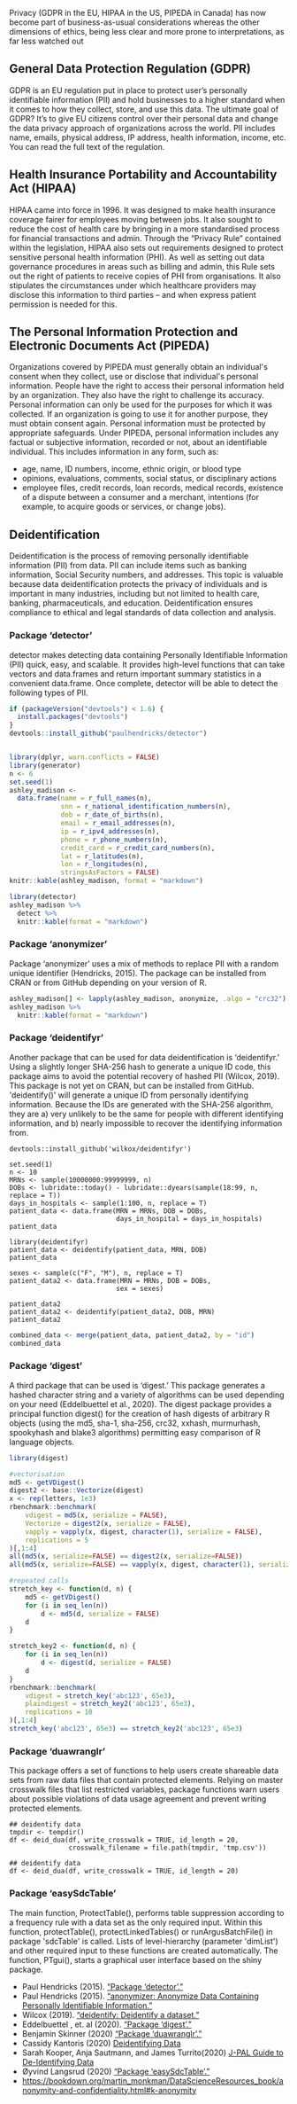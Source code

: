 

Privacy (GDPR in the EU, HIPAA in the US, PIPEDA in Canada) has now become part of business-as-usual considerations whereas the other dimensions of ethics, being less clear and more prone to interpretations, as far less watched out


## General Data Protection Regulation (GDPR)

GDPR is an EU regulation put in place to protect user’s personally identifiable information (PII) and hold businesses to a higher standard when it comes to how they collect, store, and use this data.
The ultimate goal of GDPR?
It’s to give EU citizens control over their personal data and change the data privacy approach of organizations across the world. PII includes name, emails, physical address, IP address, health information, income, etc. You can read the full text of the regulation.

## Health Insurance Portability and Accountability Act (HIPAA)

HIPAA came into force in 1996. It was designed to make health insurance coverage fairer for employees moving between jobs. It also sought to reduce the cost of health care by bringing in a more standardised process for financial transactions and admin. Through the “Privacy Rule” contained within the legislation, HIPAA also sets out requirements designed to protect sensitive personal health information (PHI). As well as setting out data governance procedures in areas such as billing and admin, this Rule sets out the right of patients to receive copies of PHI from organisations. It also stipulates the circumstances under which healthcare providers may disclose this information to third parties – and when express patient permission is needed for this.

## The Personal Information Protection and Electronic Documents Act (PIPEDA)

Organizations covered by PIPEDA must generally obtain an individual's consent when they collect, use or disclose that individual's personal information. People have the right to access their personal information held by an organization. They also have the right to challenge its accuracy. Personal information can only be used for the purposes for which it was collected. If an organization is going to use it for another purpose, they must obtain consent again. Personal information must be protected by appropriate safeguards. Under PIPEDA, personal information includes any factual or subjective information, recorded or not, about an identifiable individual. This includes information in any form, such as:

+	age, name, ID numbers, income, ethnic origin, or blood type
+	opinions, evaluations, comments, social status, or disciplinary actions
+	employee files, credit records, loan records, medical records, existence of a dispute between a consumer and a merchant, intentions (for example, to acquire goods or services, or change jobs).

## Deidentification

Deidentification is the process of removing personally identifiable information (PII) from data. PII can include items such as banking information, Social Security numbers, and addresses. This topic is valuable because data deidentification protects the privacy of individuals and is important in many industries, including but not limited to health care, banking, pharmaceuticals, and education. Deidentification ensures compliance to ethical and legal standards of data collection and analysis.

### Package ‘detector’
detector makes detecting data containing Personally Identifiable Information (PII) quick, easy, and scalable. It provides high-level functions that can take vectors and data.frames and return important summary statistics in a convenient data.frame. Once complete, detector will be able to detect the following types of PII.

```r
if (packageVersion("devtools") < 1.6) {
  install.packages("devtools")
}
devtools::install_github("paulhendricks/detector")


library(dplyr, warn.conflicts = FALSE)
library(generator)
n <- 6
set.seed(1)
ashley_madison <- 
  data.frame(name = r_full_names(n), 
             snn = r_national_identification_numbers(n), 
             dob = r_date_of_births(n), 
             email = r_email_addresses(n), 
             ip = r_ipv4_addresses(n), 
             phone = r_phone_numbers(n), 
             credit_card = r_credit_card_numbers(n), 
             lat = r_latitudes(n), 
             lon = r_longitudes(n), 
             stringsAsFactors = FALSE)
knitr::kable(ashley_madison, format = "markdown")

library(detector)
ashley_madison %>% 
  detect %>% 
  knitr::kable(format = "markdown")
```

### Package ‘anonymizer’
Package ‘anonymizer’ uses a mix of methods to replace PII with a random unique identifier (Hendricks, 2015). The package can be installed from CRAN or from GitHub depending on your version of R.

```r
ashley_madison[] <- lapply(ashley_madison, anonymize, .algo = "crc32")
ashley_madison %>% 
  knitr::kable(format = "markdown")
```
### Package ‘deidentifyr’
Another package that can be used for data deidentification is ‘deidentifyr.’ Using a slightly longer SHA-256 hash to generate a unique ID code, this package aims to avoid the potential recovery of hashed PII (Wilcox, 2019). This package is not yet on CRAN, but can be installed from GitHub. 'deidentify()' will generate a unique ID from personally identifying information. Because the IDs are generated with the SHA-256 algorithm, they are a) very unlikely to be the same for people with different identifying information, and b) nearly impossible to recover the identifying information from.

```{r, eval = FALSE}
devtools::install_github('wilkox/deidentifyr')
```

```{r, include = FALSE}
set.seed(1)
n <- 10
MRNs <- sample(10000000:99999999, n)
DOBs <- lubridate::today() - lubridate::dyears(sample(18:99, n, replace = T))
days_in_hospitals <- sample(1:100, n, replace = T)
patient_data <- data.frame(MRN = MRNs, DOB = DOBs, 
                           days_in_hospital = days_in_hospitals)
patient_data
```

```{r}
library(deidentifyr)
patient_data <- deidentify(patient_data, MRN, DOB)
patient_data
```

```{r, include = FALSE}
sexes <- sample(c("F", "M"), n, replace = T)
patient_data2 <- data.frame(MRN = MRNs, DOB = DOBs, 
                           sex = sexes)
```

```{r}
patient_data2
patient_data2 <- deidentify(patient_data2, DOB, MRN)
patient_data2
```

```r
combined_data <- merge(patient_data, patient_data2, by = "id")
combined_data
```

### Package ‘digest’
A third package that can be used is ‘digest.’ This package generates a hashed character string and a variety of algorithms can be used depending on your need (Eddelbuettel et al., 2020). The digest package provides a principal function digest() for the creation of hash digests of arbitrary R objects (using the md5, sha-1, sha-256, crc32, xxhash, murmurhash, spookyhash and blake3 algorithms) permitting easy comparison of R language objects.

```r
library(digest)

#vectorisation
md5 <- getVDigest()
digest2 <- base::Vectorize(digest)
x <- rep(letters, 1e3)
rbenchmark::benchmark(
    vdigest = md5(x, serialize = FALSE),
    Vectorize = digest2(x, serialize = FALSE),
    vapply = vapply(x, digest, character(1), serialize = FALSE),
    replications = 5
)[,1:4]
all(md5(x, serialize=FALSE) == digest2(x, serialize=FALSE))
all(md5(x, serialize=FALSE) == vapply(x, digest, character(1), serialize = FALSE))

#repeated calls
stretch_key <- function(d, n) {
    md5 <- getVDigest()
    for (i in seq_len(n))
        d <- md5(d, serialize = FALSE)
    d
}

stretch_key2 <- function(d, n) {
    for (i in seq_len(n))
        d <- digest(d, serialize = FALSE)
    d
}
rbenchmark::benchmark(
    vdigest = stretch_key('abc123', 65e3),
    plaindigest = stretch_key2('abc123', 65e3),
    replications = 10
)[,1:4]
stretch_key('abc123', 65e3) == stretch_key2('abc123', 65e3)
```

### Package ‘duawranglr’
This package offers a set of functions to help users create shareable data sets from raw data files that contain protected elements. Relying on master crosswalk files that list restricted variables, package functions warn users about possible violations of data usage agreement and prevent writing protected elements.

```{r, echo = FALSE}
## deidentify data
tmpdir <- tempdir()
df <- deid_dua(df, write_crosswalk = TRUE, id_length = 20,
               crosswalk_filename = file.path(tmpdir, 'tmp.csv'))
```
```{r, eval = FALSE}
## deidentify data
df <- deid_dua(df, write_crosswalk = TRUE, id_length = 20)
```

### Package ‘easySdcTable’

The main function, ProtectTable(), performs table suppression according to a frequency rule with a data set as the only required input. Within this function, protectTable(), protectLinkedTables() or runArgusBatchFile() in package 'sdcTable' is called. Lists of level-hierarchy (parameter 'dimList') and other required input to these functions are created automatically. The function, PTgui(), starts a graphical user interface based on the shiny package.


+	Paul Hendricks (2015). [“Package ‘detector’.”](https://cran.r-project.org/web/packages/detector/index.html)
+	Paul Hendricks (2015). [“anonymizer: Anonymize Data Containing Personally Identifiable Information.”](https://github.com/paulhendricks/anonymizer)
+	Wilcox (2019). [“deidentify: Deidentify a dataset.”](https://rdrr.io/github/wilkox/deidentifyr/man/deidentify.html)
+	Eddelbuettel , et. al (2020). [“Package ‘digest’.”](https://cran.r-project.org/web/packages/digest/digest.pdf)
+	Benjamin Skinner (2020) [“Package ‘duawranglr’.”](https://cran.r-project.org/web/packages/duawranglr/index.html)
+ Cassidy Kantoris (2020) [Deidentifying Data](https://rpubs.com/ckantoris2/642533)
+ Sarah Kooper, Anja Sautmann, and James Turrito(2020) [J-PAL Guide to De-Identifying Data](https://www.povertyactionlab.org/sites/default/files/research-resources/J-PAL-guide-to-deidentifying-data.pdf)
+ Øyvind Langsrud (2020) [“Package ‘easySdcTable’.”](https://cran.r-project.org/web/packages/easySdcTable/vignettes/easySdcTableVignette.html)
+ https://bookdown.org/martin_monkman/DataScienceResources_book/anonymity-and-confidentiality.html#k-anonymity
